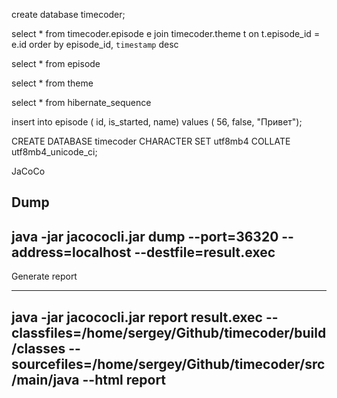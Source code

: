 create database timecoder;

select *
from timecoder.episode e join timecoder.theme t on t.episode_id = e.id
order by episode_id, `timestamp` desc

select *
from
episode

select *
from theme

select *
from hibernate_sequence

insert into episode (
    id,
    is_started,
    name)
values (
    56,
    false,
    "Привет");

CREATE DATABASE timecoder CHARACTER SET utf8mb4 COLLATE utf8mb4_unicode_ci;

JaCoCo

Dump
----
java -jar jacococli.jar dump --port=36320 --address=localhost --destfile=result.exec
----

Generate report

----
java -jar jacococli.jar report result.exec --classfiles=/home/sergey/Github/timecoder/build/classes --sourcefiles=/home/sergey/Github/timecoder/src/main/java --html report
----


